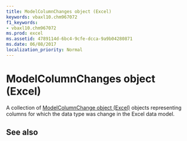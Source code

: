 ```yaml
---
title: ModelColumnChanges object (Excel)
keywords: vbaxl10.chm967072
f1_keywords:
- vbaxl10.chm967072
ms.prod: excel
ms.assetid: 4789114d-6bc4-9cfe-dcca-9a9b04280871
ms.date: 06/08/2017
localization_priority: Normal
---
```



# ModelColumnChanges object (Excel)

A collection of [ModelColumnChange object (Excel)](Excel.modelcolumnchange.md) objects representing columns for which the data type was change in the Excel data model.


## See also



